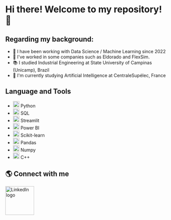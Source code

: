 # Hi there! Welcome to my repository! 👋

## Regarding my background:

- 🎲 I have been working with Data Science / Machine Learning since 2022
- 👔 I've worked in some companies such as Eldorado and FlexSim.
- 📚 I studied Industrial Engineering at State University of Campinas (Unicamp), Brazil
- 🌱 I'm currently studying Artificial Intelligence at CentraleSupélec, France

## Language and Tools

- <img src="https://upload.wikimedia.org/wikipedia/commons/c/c3/Python-logo-notext.svg" alt="Python logo" width="20"/> Python
- <img src="https://upload.wikimedia.org/wikipedia/en/d/dd/MySQL_logo.svg" alt="MySQL logo" width="20"/> SQL
- <img src="https://streamlit.io/images/brand/streamlit-mark-color.png" alt="Streamlit logo" width="20"/> Streamlit
- <img src="https://upload.wikimedia.org/wikipedia/commons/c/cf/New_Power_BI_Logo.svg" alt="Power BI logo" width="20"/> Power BI
- <img src="https://scikit-learn.org/stable/_static/scikit-learn-logo-small.png" alt="Scikit-learn logo" width="20"/> Scikit-learn
- <img src="https://pandas.pydata.org/pandas-docs/stable/_static/pandas.svg" alt="Pandas logo" width="20"/> Pandas
- <img src= "https://camo.githubusercontent.com/b5a316a445d392b6f33cf315ebae56acecb547a7ac3a62c6931eb81ddbc813c6/68747470733a2f2f63646e2e6a7364656c6976722e6e65742f67682f64657669636f6e732f64657669636f6e2f69636f6e732f6e756d70792f6e756d70792d6f726967696e616c2e737667" alt="Numpy logo" width="20"/> Numpy
- <img src="https://upload.wikimedia.org/wikipedia/commons/1/18/ISO_C%2B%2B_Logo.svg" alt="C++ logo" width="20"/> C++


## 🌎 Connect with me

[<img src="https://upload.wikimedia.org/wikipedia/commons/0/01/LinkedIn_Logo.svg" alt="LinkedIn logo" width="90"/>](https://www.linkedin.com/in/lucastramonte01/)













